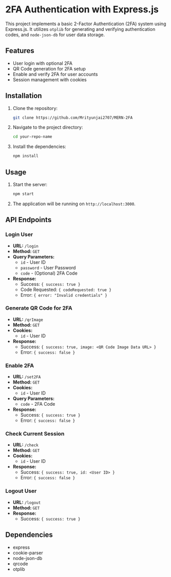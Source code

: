 # 2FA Authentication with Express.js

This project implements a basic 2-Factor Authentication (2FA) system using Express.js. It utilizes `otplib` for generating and verifying authentication codes, and `node-json-db` for user data storage.

## Features

- User login with optional 2FA
- QR Code generation for 2FA setup
- Enable and verify 2FA for user accounts
- Session management with cookies

## Installation

1. Clone the repository:

   ```bash
   git clone https://github.com/Mrityunjai2707/MERN-2FA
   ```

2. Navigate to the project directory:

   ```bash
   cd your-repo-name
   ```

3. Install the dependencies:

   ```bash
   npm install
   ```

## Usage

1. Start the server:

   ```bash
   npm start
   ```

2. The application will be running on `http://localhost:3000`.

## API Endpoints

### Login User

- **URL:** `/login`
- **Method:** `GET`
- **Query Parameters:**
  - `id` - User ID
  - `password` - User Password
  - `code` - (Optional) 2FA Code
- **Response:**
  - Success: `{ success: true }`
  - Code Requested: `{ codeRequested: true }`
  - Error: `{ error: "Invalid credentials" }`

### Generate QR Code for 2FA

- **URL:** `/qrImage`
- **Method:** `GET`
- **Cookies:**
  - `id` - User ID
- **Response:**
  - Success: `{ success: true, image: <QR Code Image Data URL> }`
  - Error: `{ success: false }`

### Enable 2FA

- **URL:** `/set2FA`
- **Method:** `GET`
- **Cookies:**
  - `id` - User ID
- **Query Parameters:**
  - `code` - 2FA Code
- **Response:**
  - Success: `{ success: true }`
  - Error: `{ success: false }`

### Check Current Session

- **URL:** `/check`
- **Method:** `GET`
- **Cookies:**
  - `id` - User ID
- **Response:**
  - Success: `{ success: true, id: <User ID> }`
  - Error: `{ success: false }`

### Logout User

- **URL:** `/logout`
- **Method:** `GET`
- **Response:**
  - Success: `{ success: true }`

## Dependencies

- express
- cookie-parser
- node-json-db
- qrcode
- otplib
